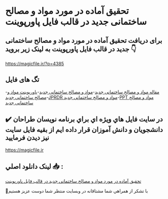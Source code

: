 # تحقیق آماده در مورد مواد و مصالح ساختمانی جديد در قالب فایل پاورپوینت

## برای دریافت تحقیق آماده در مورد مواد و مصالح ساختمانی جديد در قالب فایل پاورپوینت به لینک زیر بروید 👇

https://magicfile.ir/?p=4385

## تگ های فایل

-[مقاله مواد و مصالح ساختمانی جديد](https://magicfile.ir/product/%d8%aa%d8%ad%d9%82%db%8c%d9%82-%d9%85%d9%88%d8%a7%d8%af-%d9%88-%d9%85%d8%b5%d8%a7%d9%84%d8%ad-%d8%b3%d8%a7%d8%ae%d8%aa%d9%85%d8%a7%d9%86%db%8c-%d8%ac%d8%af%d9%8a%d8%af-%d8%af%d8%b1-%d9%be%d8%a7%d9%88%d8%b1%d9%be%d9%88%db%8c%d9%86%d8%aa/)-[مواد و مصالح ساختمانی جديد](https://magicfile.ir/product/%d8%aa%d8%ad%d9%82%db%8c%d9%82-%d9%85%d9%88%d8%a7%d8%af-%d9%88-%d9%85%d8%b5%d8%a7%d9%84%d8%ad-%d8%b3%d8%a7%d8%ae%d8%aa%d9%85%d8%a7%d9%86%db%8c-%d8%ac%d8%af%d9%8a%d8%af-%d8%af%d8%b1-%d9%be%d8%a7%d9%88%d8%b1%d9%be%d9%88%db%8c%d9%86%d8%aa/)-[پاورپوینت مواد و مصالح ساختمانی جديد](https://magicfile.ir/product/%d8%aa%d8%ad%d9%82%db%8c%d9%82-%d9%85%d9%88%d8%a7%d8%af-%d9%88-%d9%85%d8%b5%d8%a7%d9%84%d8%ad-%d8%b3%d8%a7%d8%ae%d8%aa%d9%85%d8%a7%d9%86%db%8c-%d8%ac%d8%af%d9%8a%d8%af-%d8%af%d8%b1-%d9%be%d8%a7%d9%88%d8%b1%d9%be%d9%88%db%8c%d9%86%d8%aa/)-[JPRDR مواد و مصالح ساختمانی جديد](https://magicfile.ir/product/%d8%aa%d8%ad%d9%82%db%8c%d9%82-%d9%85%d9%88%d8%a7%d8%af-%d9%88-%d9%85%d8%b5%d8%a7%d9%84%d8%ad-%d8%b3%d8%a7%d8%ae%d8%aa%d9%85%d8%a7%d9%86%db%8c-%d8%ac%d8%af%d9%8a%d8%af-%d8%af%d8%b1-%d9%be%d8%a7%d9%88%d8%b1%d9%be%d9%88%db%8c%d9%86%d8%aa/)-[PPT مواد و مصالح ساختمانی جديد](https://magicfile.ir/product/%d8%aa%d8%ad%d9%82%db%8c%d9%82-%d9%85%d9%88%d8%a7%d8%af-%d9%88-%d9%85%d8%b5%d8%a7%d9%84%d8%ad-%d8%b3%d8%a7%d8%ae%d8%aa%d9%85%d8%a7%d9%86%db%8c-%d8%ac%d8%af%d9%8a%d8%af-%d8%af%d8%b1-%d9%be%d8%a7%d9%88%d8%b1%d9%be%d9%88%db%8c%d9%86%d8%aa/)

## ✔️ در سايت فايل هاي ويژه اي براي برنامه نويسان طراحان دانشجويان و دانش آموزان قرار داده ايم از بقيه فايل سايت نيز ديدن فرماييد

https://magicfile.ir


## لينک دانلود اصلي 📥 :

[تحقیق آماده در مورد مواد و مصالح ساختمانی جديد در قالب فایل پاورپوینت](https://magicfile.ir/product/%d8%aa%d8%ad%d9%82%db%8c%d9%82-%d9%85%d9%88%d8%a7%d8%af-%d9%88-%d9%85%d8%b5%d8%a7%d9%84%d8%ad-%d8%b3%d8%a7%d8%ae%d8%aa%d9%85%d8%a7%d9%86%db%8c-%d8%ac%d8%af%d9%8a%d8%af-%d8%af%d8%b1-%d9%be%d8%a7%d9%88%d8%b1%d9%be%d9%88%db%8c%d9%86%d8%aa/) 


🙏با تشکر از همراهي شما مشتاقانه در وبسایت منتظر شما دوست عزیز هستیم


